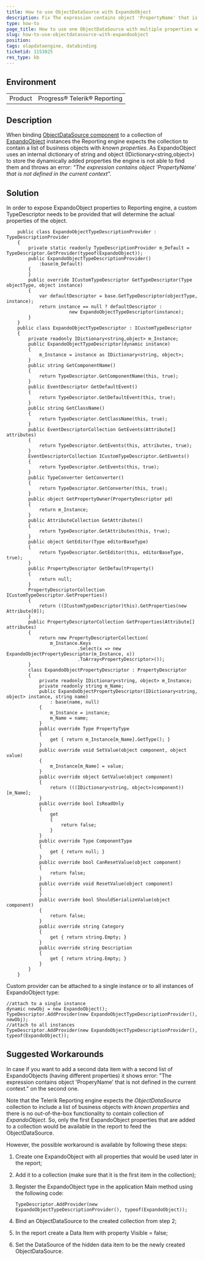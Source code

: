 ```yaml
---
title: How to use ObjectDataSource with ExpandoObject
description: Fix The expression contains object 'PropertyName' that is not defined in the current context error when using ObjectDataSource with ExpandoObject
type: how-to
page_title: How to use one ObjectDataSource with multiple properties with ExpandoObject
slug: how-to-use-objectdatasource-with-expandoobject
position: 
tags: olapdataengine, databinding
ticketid: 1153025
res_type: kb
---
```


## Environment
<table>
	<tr>
		<td>Product</td>
		<td>Progress® Telerik® Reporting</td>
	</tr>
</table>


## Description
When binding [ObjectDataSource component](../objectdatasource) to a collection of [ExpandoObject](https://msdn.microsoft.com/en-us/library/system.dynamic.expandoobject(v=vs.110).aspx) instances the Reporting engine expects the collection to contain a list of business objects with *known properties*.
As ExpandoObject uses an internal dictionary of string and object (IDictionary<string,object>) to store the dynamically added properties the engine is not able to find them and throws an error:
*"The expression contains object 'PropertyName' that is not defined in the current context".*

## Solution
In order to expose ExpandoObject properties to Reporting engine, a custom TypeDescriptor needs to be provided that will determine the actual properties of the object.

```CSharp
	public class ExpandoObjectTypeDescriptionProvider : TypeDescriptionProvider
    {
        private static readonly TypeDescriptionProvider m_Default = TypeDescriptor.GetProvider(typeof(ExpandoObject));
        public ExpandoObjectTypeDescriptionProvider()
            :base(m_Default)
        {
        }
        public override ICustomTypeDescriptor GetTypeDescriptor(Type objectType, object instance)
        {
            var defaultDescriptor = base.GetTypeDescriptor(objectType, instance);
            return instance == null ? defaultDescriptor :
                       new ExpandoObjectTypeDescriptor(instance);
        }
    }
	public class ExpandoObjectTypeDescriptor : ICustomTypeDescriptor
    {
        private readonly IDictionary<string,object> m_Instance;
        public ExpandoObjectTypeDescriptor(dynamic instance)
        {
            m_Instance = instance as IDictionary<string, object>;
        }
        public string GetComponentName()
        {
            return TypeDescriptor.GetComponentName(this, true);
        }
        public EventDescriptor GetDefaultEvent()
        {
            return TypeDescriptor.GetDefaultEvent(this, true);
        }
        public string GetClassName()
        {
            return TypeDescriptor.GetClassName(this, true);
        }
        public EventDescriptorCollection GetEvents(Attribute[] attributes)
        {
            return TypeDescriptor.GetEvents(this, attributes, true);
        }
        EventDescriptorCollection ICustomTypeDescriptor.GetEvents()
        {
            return TypeDescriptor.GetEvents(this, true);
        }
        public TypeConverter GetConverter()
        {
            return TypeDescriptor.GetConverter(this, true);
        }
        public object GetPropertyOwner(PropertyDescriptor pd)
        {
            return m_Instance;
        }
        public AttributeCollection GetAttributes()
        {
            return TypeDescriptor.GetAttributes(this, true);
        }
        public object GetEditor(Type editorBaseType)
        {
            return TypeDescriptor.GetEditor(this, editorBaseType, true);
        }
        public PropertyDescriptor GetDefaultProperty()
        {
            return null;
        }
        PropertyDescriptorCollection ICustomTypeDescriptor.GetProperties()
        {
            return ((ICustomTypeDescriptor)this).GetProperties(new Attribute[0]);
        }
        public PropertyDescriptorCollection GetProperties(Attribute[] attributes)
        {
            return new PropertyDescriptorCollection(
                m_Instance.Keys
                          .Select(x => new ExpandoObjectPropertyDescriptor(m_Instance, x))
                          .ToArray<PropertyDescriptor>());
        }
        class ExpandoObjectPropertyDescriptor : PropertyDescriptor
        {
            private readonly IDictionary<string, object> m_Instance;
            private readonly string m_Name;
            public ExpandoObjectPropertyDescriptor(IDictionary<string, object> instance, string name)
                : base(name, null)
            {
                m_Instance = instance;
                m_Name = name;
            }
            public override Type PropertyType
            {
                get { return m_Instance[m_Name].GetType(); }
            }
            public override void SetValue(object component, object value)
            {
                m_Instance[m_Name] = value;
            }
            public override object GetValue(object component)
            {
                return (((IDictionary<string, object>)component))[m_Name];
            }
            public override bool IsReadOnly
            {
                get
                {
                    return false;
                }
            }
            public override Type ComponentType
            {
                get { return null; }
            }
            public override bool CanResetValue(object component)
            {
                return false;
            }
            public override void ResetValue(object component)
            {
            }
            public override bool ShouldSerializeValue(object component)
            {
                return false;
            }
            public override string Category
            {
                get { return string.Empty; }
            }
            public override string Description
            {
                get { return string.Empty; }
            }
        }
    }     
```

Custom provider can be attached to a single instance or to all instances of ExpandoObject type:

```CSharp
//attach to a single instance
dynamic newObj = new ExpandoObject();
TypeDescriptor.AddProvider(new ExpandoObjectTypeDescriptionProvider(), newObj);
//attach to all instances
TypeDescriptor.AddProvider(new ExpandoObjectTypeDescriptionProvider(), typeof(ExpandoObject));
```

## Suggested Workarounds
In case if you want to add a second data item with a second list of ExpandoObjects (having different properties) it shows error: "The expression contains object 'ProperyName' that is not defined in the current context." on the second one. 

Note that the Telerik Reporting engine expects the *ObjectDataSource* collection to include a list of business objects with *known properties* and there is no out-of-the-box functionality to contain collection of *ExpandoObject*. So, only the first ExpandoObject properties that are added to a collection would be available in the report to feed the ObjectDataSource.

However, the possible workaround is available by following these steps:

1. Create one ExpandoObject with all properties that would be used later in the report;
2. Add it to a collection (make sure that it is the first item in the collection);
3. Register the ExpandoObject type in the application Main method using the following code:

	```CSharp
	TypeDescriptor.AddProvider(new ExpandoObjectTypeDescriptionProvider(), typeof(ExpandoObject));
	```
4. Bind an ObjectDataSource to the created collection from step 2;
5. In the report create a Data Item with property Visible = false;
6. Set the DataSource of the hidden data item to be the newly created ObjectDataSource.

